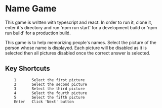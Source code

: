 #   Name Game

This game is written with typescript and react.  In order to run it, clone it, enter it's directory and run 'npm run start' for a development build or 'npm run build' for a production build.

This game is to help memorizing people's names.  Select the picture of the person whose name is displayed.  Each picture will be disabled as it is selected then all pictures disabled once the correct answer is selected.

##      Key Shortcuts

        1       Select the first picture
        2       Select the second picture
        3       Select the third picture
        4       Select the fourth picture
        5       Select the fifth picture
        Enter   Click 'Next' button
